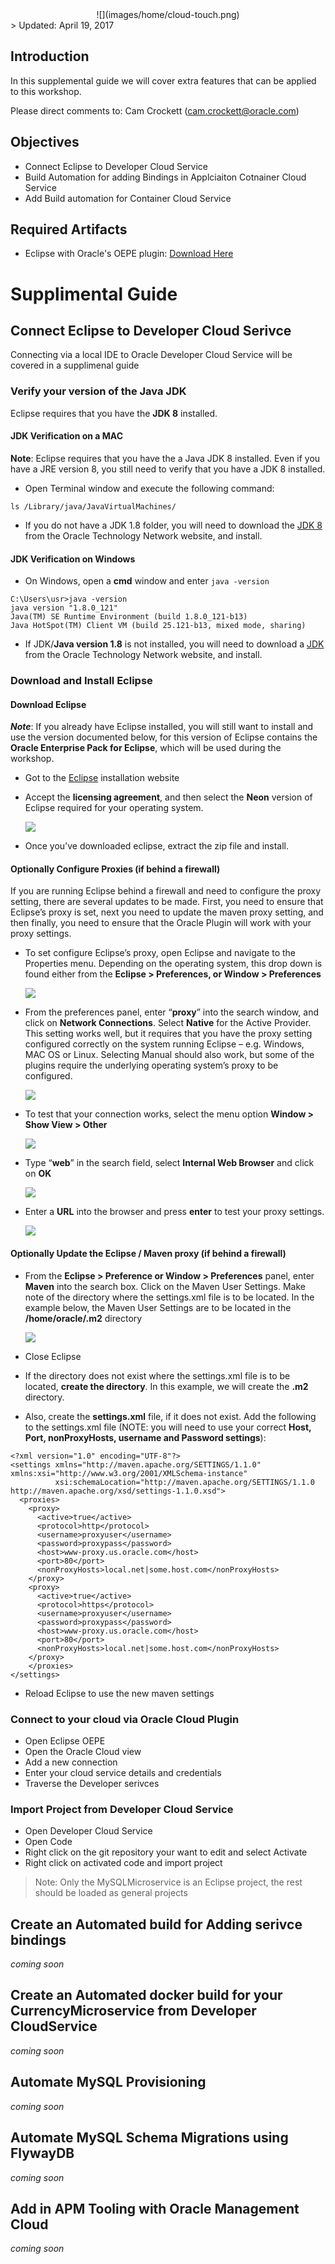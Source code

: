 <center>![](images/home/cloud-touch.png)</center>
> Updated: April 19, 2017

## Introduction

In this supplemental guide we will cover extra features that can be applied to this workshop.

Please direct comments to: Cam Crockett (cam.crockett@oracle.com)

## Objectives

- Connect Eclipse to Developer Cloud Service
- Build Automation for adding Bindings in Applciaiton Cotnainer Cloud Service
- Add Build automation for Container Cloud Service

## Required Artifacts

- Eclipse with Oracle's OEPE plugin: [Download Here](google.ca)

# Supplimental Guide

## Connect Eclipse to Developer Cloud Serivce
Connecting via a local IDE to Oracle Developer Cloud Service will be covered in a supplimenal guide

### Verify your version of the Java JDK

Eclipse requires that you have the **JDK 8** installed.

#### JDK Verification on a MAC

**Note**: Eclipse requires that you have the a Java JDK 8 installed. Even if you have a JRE version 8, you still need to verify that you have a JDK 8 installed. 

- Open Terminal window and execute the following command: 

```
ls /Library/java/JavaVirtualMachines/
```

- If you do not have a JDK 1.8 folder, you will need to download the [JDK 8](http://www.oracle.com/technetwork/java/javase/downloads/jdk8-downloads-2133151.html) from the Oracle Technology Network website, and install.

#### JDK Verification on Windows

- On Windows, open a **cmd** window and enter `java -version` 

```
C:\Users\usr>java -version
java version "1.8.0_121"
Java(TM) SE Runtime Environment (build 1.8.0_121-b13)
Java HotSpot(TM) Client VM (build 25.121-b13, mixed mode, sharing)
```

- If JDK/**Java version 1.8** is not installed,  you will need to download a [JDK](http://www.oracle.com/technetwork/java/javase/downloads/jdk8-downloads-2133151.html) from the Oracle Technology Network website, and install.

### Download and Install Eclipse

#### Download Eclipse

***Note***: If you already have Eclipse installed, you will still want to install and use the version documented below, for this version of Eclipse contains the **Oracle Enterprise Pack for Eclipse**, which will be used during the workshop.

- Got to the [Eclipse](http://www.oracle.com/technetwork/developer-tools/eclipse/downloads/index.html) installation website

- Accept the **licensing agreement**, and then select the **Neon** version of Eclipse required for your operating system.

    ![](images/prerequisite/Picture1.png)

- Once you’ve downloaded eclipse, extract the zip file and install.


#### Optionally Configure Proxies (if behind a firewall)

If you are running Eclipse behind a firewall and need to configure the proxy setting, there are several updates to be made. First, you need to ensure that Eclipse’s proxy is set, next you need to update the maven proxy setting, and then finally, you need to ensure that the Oracle Plugin will work with your proxy settings.

- To set configure Eclipse’s proxy, open Eclipse and navigate to the Properties menu. Depending on the operating system, this drop down is found either from the **Eclipse > Preferences, or Window > Preferences**

    ![](images/prerequisite/Picture2.png)

- From the preferences panel, enter “**proxy**” into the search window, and click on **Network Connections**. Select **Native** for the Active Provider. This setting works well, but it requires that you have the proxy setting configured correctly on the system running Eclipse – e.g. Windows, MAC OS or Linux. Selecting Manual should also work, but some of the plugins require the underlying operating system’s proxy to be configured.

    ![](images/prerequisite/Picture3.png)

- To test that your connection works, select the menu option **Window > Show View > Other**

    ![](images/prerequisite/Picture4.png)

- Type “**web**” in the search field, select **Internal Web Browser** and click on **OK**

    ![](images/prerequisite/Picture5.png)

- Enter a **URL** into the browser and press **enter** to test your proxy settings.

    ![](images/prerequisite/Picture6.png)

#### Optionally Update the Eclipse / Maven proxy (if behind a firewall)

- From the **Eclipse > Preference or Window > Preferences** panel, enter **Maven** into the search box. Click on the Maven User Settings. Make note of the directory where the settings.xml file is to be located. In the example below, the Maven User Settings are to be located in the **/home/oracle/.m2** directory

    ![](images/prerequisite/Picture7.png)

- Close Eclipse    

- If the directory does not exist where the settings.xml file is to be located, **create the directory**. In this example, we will create the **.m2** directory. 

- Also, create the **settings.xml** file, if it does not exist. Add the following to the settings.xml file (NOTE: you will need to use your correct **Host, Port, nonProxyHosts, username and Password settings**):

```
<?xml version="1.0" encoding="UTF-8"?>
<settings xmlns="http://maven.apache.org/SETTINGS/1.1.0" xmlns:xsi="http://www.w3.org/2001/XMLSchema-instance"
          xsi:schemaLocation="http://maven.apache.org/SETTINGS/1.1.0 http://maven.apache.org/xsd/settings-1.1.0.xsd">
  <proxies>
    <proxy>
      <active>true</active>
      <protocol>http</protocol>
      <username>proxyuser</username>
      <password>proxypass</password>
      <host>www-proxy.us.oracle.com</host>
      <port>80</port>
      <nonProxyHosts>local.net|some.host.com</nonProxyHosts>
    </proxy>
    <proxy>
      <active>true</active>
      <protocol>https</protocol>
      <username>proxyuser</username>
      <password>proxypass</password>
      <host>www-proxy.us.oracle.com</host>
      <port>80</port>
      <nonProxyHosts>local.net|some.host.com</nonProxyHosts>
    </proxy>
    </proxies>
</settings>
```

- Reload Eclipse to use the new maven settings

### Connect to your cloud via Oracle Cloud Plugin

- Open Eclipse OEPE
- Open the Oracle Cloud view
- Add a new connection
- Enter your cloud service details and credentials
- Traverse the Developer serivces

### Import Project from Developer Cloud Service

- Open Developer Cloud Service
- Open Code
- Right click on the git repository your want to edit and select Activate
- Right click on activated code and import project

> Note: Only the MySQLMicroservice is an Eclipse project, the rest should be loaded as general projects

## Create an Automated build for Adding serivce bindings
*coming soon*

## Create an Automated docker build for your CurrencyMicroservice from Developer CloudService
*coming soon*

## Automate MySQL Provisioning
*coming soon*

## Automate MySQL Schema Migrations using FlywayDB
*coming soon*

## Add in APM Tooling with Oracle Management Cloud
*coming soon*
